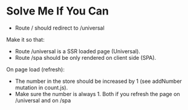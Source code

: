 # Solve Me If You Can

* Route / should redirect to /universal

Make it so that:
* Route /universal is a SSR loaded page (Universal).
* Route /spa should be only rendered on client side (SPA).

On page load (refresh):
* The number in the store should be increased by 1 (see addNumber mutation in count.js).
* Make sure the number is always 1. Both if you refresh the page on /universal and on /spa